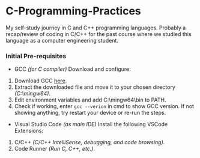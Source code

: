 # C-Programming-Practices
My self-study journey in C and C++ programming languages. Probably a recap/review of coding in C/C++ for the past course where we studied this language as a computer engineering student.

### Initial Pre-requisites
- GCC *(for C compiler)*
Download and configure:
1. Download GCC [here](https://winlibs.com/#download-release).
2. Extract the downloaded file and move it to your chosen directory *(C:\mingw64)*.
3. Edit environment variables and add C:\mingw64\bin to PATH.
4. Check if working, enter `gcc --verion` in cmd to show GCC version. If not showing anything, try restart your device or re-run the steps.

- Visual Studio Code *(as main IDE)*
Install the following VSCode Extensions:
1. C/C++ *(C/C++ IntelliSense, debugging, and code browsing)*.
2. Code Runner *(Run C, C++, etc.)*.